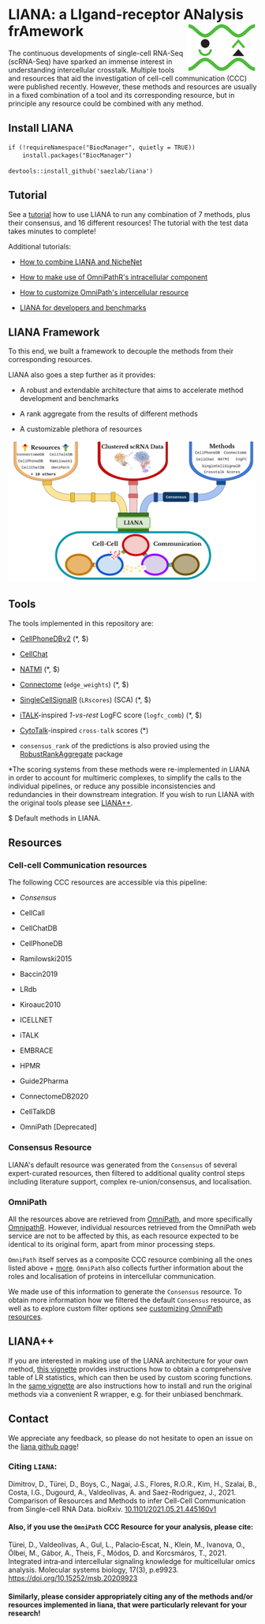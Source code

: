 # LIANA: a LIgand-receptor ANalysis frAmework <img src="liana_logo.png" align="right" height="100">

The continuous developments of single-cell RNA-Seq (scRNA-Seq) have sparked
an immense interest in understanding intercellular crosstalk. Multiple
tools and resources that aid the investigation of cell-cell communication (CCC)
were published recently.
However, these methods and resources are usually in a fixed combination of a
tool and its corresponding resource, but in principle any resource could be
combined with any method.  

    
## Install LIANA  
```{r}
if (!requireNamespace("BiocManager", quietly = TRUE))
    install.packages("BiocManager")
    
devtools::install_github('saezlab/liana')
```

  
## Tutorial
See a [tutorial](https://saezlab.github.io/liana/articles/liana_tutorial.html) how to use LIANA to run any combination of 7 methods, plus their consensus, and 16 different resources!
The tutorial with the test data takes minutes to complete!    
  
Additional tutorials:  

* [How to combine LIANA and NicheNet](https://saezlab.github.io/liana/articles/liana_nichenet.html)  

* [How to make use of OmniPathR's intracellular component](https://saezlab.github.io/liana/articles/liana_intracell.html)  

* [How to customize OmniPath's intercellular resource](https://saezlab.github.io/liana/articles/liana_intracell.html)  

* [LIANA for developers and benchmarks](https://saezlab.github.io/liana/articles/liana_devel.html)  
  
  
## LIANA Framework
  
To this end, we built a framework to decouple the methods from their corresponding resources.
   
LIANA also goes a step further as it provides:

* A robust and extendable architecture that aims to accelerate method development and benchmarks

* A rank aggregate from the results of different methods

* A customizable plethora of resources
  
![landingpage](ligrec_pipe.png)
  
  
## Tools

The tools implemented in this repository are:

- [CellPhoneDBv2](https://github.com/Teichlab/cellphonedb) (*, $)
- [CellChat](https://github.com/sqjin/CellChat)
- [NATMI](https://github.com/forrest-lab/NATMI) (*, $)
- [Connectome](https://github.com/msraredon/Connectome) (`edge_weights`) (*, $)
- [SingleCellSignalR](https://github.com/SCA-IRCM/SingleCellSignalR) (`LRscores`) (SCA) (*, $)
- [iTALK](https://github.com/Coolgenome/iTALK)-inspired *1-vs-rest* LogFC score (`logfc_comb`) (*, $)
- [CytoTalk](https://advances.sciencemag.org/content/7/16/eabf1356)-inspired `cross-talk` scores (*)
  
- `consensus_rank` of the predictions is also provied using the [RobustRankAggregate](https://pubmed.ncbi.nlm.nih.gov/22247279/) package
  
  
*The scoring systems from these methods were re-implemented in LIANA in order to account for multimeric complexes, to simplify the calls to the individual pipelines, or reduce any possible inconsistencies and redundancies in their downstream integration. If you wish to run LIANA with the original tools please see [LIANA++](https://saezlab.github.io/liana/articles/liana_devel.html).
  
$ Default methods in LIANA.

  
## Resources

### Cell-cell Communication resources

The following CCC resources are accessible via this pipeline:

- *Consensus*

- CellCall
- CellChatDB
- CellPhoneDB
- Ramilowski2015
- Baccin2019
- LRdb
- Kiroauc2010
- ICELLNET
- iTALK
- EMBRACE
- HPMR
- Guide2Pharma
- ConnectomeDB2020
- CellTalkDB
- OmniPath [Deprecated]
  
  
### Consensus Resource
LIANA's default resource was generated from the `Consensus` of several expert-curated resources, then
filtered to additional quality control steps including literature support, complex re-union/consensus, and localisation.

  
### OmniPath
  
All the resources above are retrieved from [OmniPath](https://omnipathdb.org/),
and more specifically [OmnipathR](https://github.com/saezlab/OmnipathR).
However, individual resources retrieved from the OmniPath web service are not to be affected by this,
as each resource expected to be identical to its original form, apart from minor processing steps.
  
`OmniPath` itself serves as a composite CCC resource combining all the ones listed
above + [more](https://doi.org/10.15252/msb.20209923). `OmniPath` also collects
further information about the roles and localisation of proteins in intercellular communication.

We made use of this information to generate the `Consensus` resource.
To obtain more information how we filtered the default `Consensus` resource,
as well as to explore custom filter options see [customizing OmniPath resources](https://saezlab.github.io/liana/articles/liana_custom_op.html).  
  
  
## LIANA++
If you are interested in making use of the LIANA architecture for your own method, [this vignette](https://saezlab.github.io/liana/articles/liana_devel.html) provides instructions how to obtain a comprehensive table of LR statistics, which can then be used by custom scoring functions.
In the [same vignette](https://saezlab.github.io/liana/articles/liana_devel.html) are also instructions how to install and run the original methods via a convenient R wrapper, e.g. for their unbiased benchmark.
  
  
  
## Contact
We appreciate any feedback, so please do not hesitate to open an issue on the [liana github page](https://github.com/saezlab/liana)!  
  
  
  
### Citing `LIANA`:
Dimitrov, D., Türei, D., Boys, C., Nagai, J.S., Flores, R.O.R., Kim, H., Szalai, B., Costa, I.G., Dugourd, A., Valdeolivas, A. and Saez-Rodriguez, J., 2021.  Comparison of Resources and Methods to infer Cell-Cell Communication from Single-cell RNA Data.
  bioRxiv. [10.1101/2021.05.21.445160v1](https://www.biorxiv.org/content/10.1101/2021.05.21.445160v1)

#### Also, if you use the `OmniPath` CCC Resource for your analysis, please cite:
Türei, D., Valdeolivas, A., Gul, L., Palacio‐Escat, N., Klein, M., Ivanova, O., Ölbei, M., Gábor, A., Theis, F., Módos, D. and Korcsmáros, T., 2021. Integrated intra‐and intercellular signaling knowledge for multicellular omics analysis. Molecular systems biology, 17(3), p.e9923.
https://doi.org/10.15252/msb.20209923
  
#### Similarly, please consider appropriately citing any of the methods and/or resources implemented in liana, that were particularly relevant for your research!
